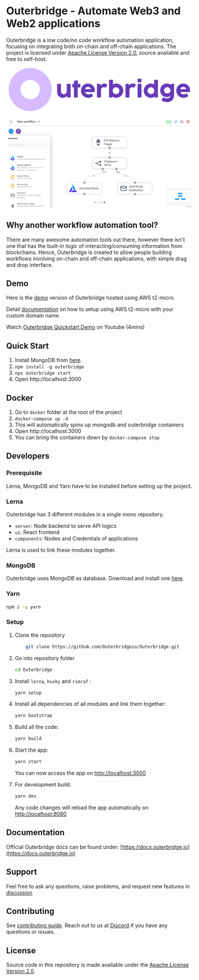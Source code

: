 <!-- markdownlint-disable MD030 -->

# Outerbridge - Automate Web3 and Web2 applications

Outerbridge is a low code/no code workflow automation application, focusing on integrating both on-chain and off-chain applications. The project is licensed under [Apache License Version 2.0](LICENSE.md), source available and free to self-host.

![Outerbridge](./assets/outerbridge_brand.png)

![Outerbridge Screenshot](./assets/screenshot_outerbridge.jpg)

## Why another workflow automation tool?

There are many awesome automation tools out there, however there isn't one that has the built-in logic of interacting/consuming information from blockchains. Hence, Outerbridge is created to allow people building workflows involving on-chain and off-chain applications, with simple drag and drop interface.

## Demo

Here is the [demo](https://demo.outerbridge.io) version of Outerbridge hosted using AWS t2-micro.

Detail [documentation](https://gist.github.com/HenryHengZJ/f8fb7dae0300d18a104cc4a29ec51a7a) on how to setup using AWS t2-micro with your custom domain name.

Watch [Outerbridge Quickstart Demo](https://www.youtube.com/watch?v=x-AfrkKvZ4M) on Youtube (4mins)

## Quick Start

1. Install MongoDB from [here](https://www.mongodb.com/try/download/community?tck=docs_server).
2. `npm install -g outerbridge`
3. `npx outerbridge start`
4. Open http://localhost:3000

## Docker

1. Go to `docker` folder at the root of the project
2. `docker-compose up -d`
3. This will automatically spins up mongodb and outerbridge containers
4. Open http://localhost:3000
5. You can bring the containers down by `docker-compose stop`

## Developers

### Prerequisite

Lerna, MongoDB and Yarn have to be installed before setting up the project.

### Lerna

Outerbridge has 3 different modules in a single mono repository.

-   `server`: Node backend to serve API logics
-   `ui`: React frontend
-   `components`: Nodes and Credentials of applications

Lerna is used to link these modules together.

### MongoDB

Outerbridge uses MongoDB as database. Download and install one [here](https://www.mongodb.com/try/download/community?tck=docs_server).

### Yarn

```bash
npm i -g yarn
```

### Setup

1. Clone the repository

    ```bash
        git clone https://github.com/Outerbridgeio/Outerbridge.git
    ```

2. Go into repository folder

    ```bash
    cd Outerbridge
    ```

3. Install `lerna`, `husky` and `rimraf` :

    ```bash
    yarn setup
    ```

4. Install all dependencies of all modules and link them together:

    ```bash
    yarn bootstrap
    ```

5. Build all the code:

    ```bash
    yarn build
    ```

6. Start the app:

    ```bash
    yarn start
    ```

    You can now access the app on [http://localhost:3000](http://localhost:3000)

7. For development build:

    ```bash
    yarn dev
    ```

    Any code changes will reload the app automatically on [http://localhost:8080](http://localhost:8080)

## Documentation

Official Outerbridge docs can be found under: [https://docs.outerbridge.io](https://docs.outerbridge.io)

## Support

Feel free to ask any questions, raise problems, and request new features in [discussion](https://github.com/Outerbridgeio/Outerbridge/discussions)

## Contributing

See [contributing guide](CONTRIBUTING.md). Reach out to us at [Discord](https://discord.gg/Y9VE4ykPDJ) if you have any questions or issues.

## License

Source code in this repository is made available under the [Apache License Version 2.0](LICENSE.md).

